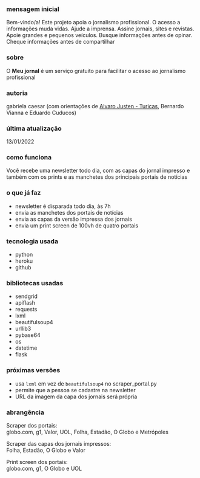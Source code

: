 ### mensagem inicial
Bem-vindo/a!
Este projeto apoia o jornalismo profissional. O acesso a informações muda vidas. Ajude a imprensa. Assine jornais, sites e revistas. Apoie grandes e pequenos veículos. Busque informações antes de opinar. Cheque informações antes de compartilhar

### sobre
O **Meu jornal** é um serviço gratuito para facilitar o acesso ao jornalismo profissional

### autoria
gabriela caesar (com orientações de [Alvaro Justen - Turicas](https://github.com/turicas), Bernardo Vianna e Eduardo Cuducos)

### última atualização
13/01/2022

### como funciona
Você recebe uma newsletter todo dia, com as capas do jornal impresso e também com os prints e as manchetes dos principais portais de notícias

### o que já faz
- newsletter é disparada todo dia, às 7h
- envia as manchetes dos portais de notícias
- envia as capas da versão impressa dos jornais
- envia um print screen de 100vh de quatro portais

### tecnologia usada
- python
- heroku
- github

### bibliotecas usadas
- sendgrid
- apiflash
- requests
- lxml
- beautifulsoup4
- urllib3
- pybase64
- os 
- datetime
- flask

### próximas versões
- usa ``lxml`` em vez de ``beautifulsoup4`` no scraper_portal.py
- permite que a pessoa se cadastre na newsletter
- URL da imagem da capa dos jornais será própria

### abrangência
Scraper dos portais:        
globo.com, g1, Valor, UOL, Folha, Estadão, O Globo e Metrópoles

Scraper das capas dos jornais impressos:        
Folha, Estadão, O Globo e Valor

Print screen dos portais:          
globo.com, g1, O Globo e UOL
